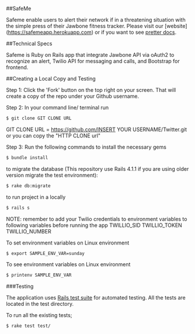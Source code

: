 ##SafeMe

Safeme enable users to alert their network if in a threatening situation with the simple press of their Jawbone fitness tracker. Please visit our [website] (https://safemeapp.herokuapp.com) or if you want to see [pretter docs](http://dushi27.github.io/safeme). 

##Technical Specs

Safeme is Ruby on Rails app that integrate Jawbone API via oAuth2 to recognize an alert, Twilio API for messaging and calls, and Bootstrap for frontend.

##Creating a Local Copy and Testing

Step 1: Click the 'Fork' button on the top right on your screen. That will create a copy of the repo under your Github username.

Step 2: In your command line/ terminal run

```bash
$ git clone GIT CLONE URL 
```
GIT CLONE URL = https://github.com/INSERT YOUR USERNAME/Twitter.git or you can copy the "HTTP CLONE url"

Step 3: Run the following commands 
to install the necessary gems 
```bash
$ bundle install 
```
to migrate the database (This repository use Rails 4.1.1 if you are using older version migrate the test environment): 
```bash
$ rake db:migrate
```

to run project in a  locally
```bash
$ rails s 
```
NOTE: remember to add your Twilio credentials to environment variables to following variables before running the app
TWILLIO_SID
TWILLIO_TOKEN
TWILLIO_NUMBER

To set environment variables on Linux environment
```bash
$ export SAMPLE_ENV_VAR=sunday
```

To see environment variables on Linux environment
```bash
$ printenv SAMPLE_ENV_VAR
```

 
###Testing 

The application uses <a href="http://guides.rubyonrails.org/testing.html" traget="_blank">Rails test suite</a> for automated testing. All the tests are located in the test directory. 

To run all the existing tests;
```bash
$ rake test test/
```
